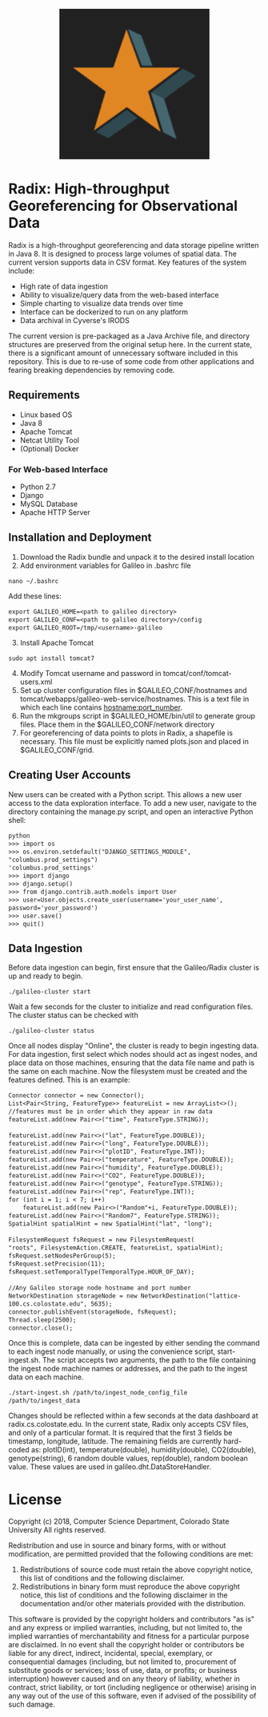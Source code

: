 <p align="center">
  <img width="300" height="300" src="apple-touch-icon-precomposed.png">
</p>

# Radix: High-throughput Georeferencing for Observational Data

Radix is a high-throughput georeferencing and data storage pipeline written in Java 8. It is designed to process large volumes of spatial data. The current version supports data in CSV format. Key features of the system include:
- High rate of data ingestion
- Ability to visualize/query data from the web-based interface
- Simple charting to visualize data trends over time
- Interface can be dockerized to run on any platform
- Data archival in Cyverse's IRODS

The current version is pre-packaged as a Java Archive file, and directory structures are preserved from the original setup here. In the current state, there is a significant amount of unnecessary software included in this repository. This is due to re-use of some code from other applications and fearing breaking dependencies by removing code.

## Requirements
- Linux based OS
- Java 8
- Apache Tomcat
- Netcat Utility Tool
- (Optional) Docker
### For Web-based Interface
- Python 2.7
- Django
- MySQL Database
- Apache HTTP Server

## Installation and Deployment
1. Download the Radix bundle and unpack it to the desired install location
2. Add environment variables for Galileo in .bashrc file
```
nano ~/.bashrc
```
Add these lines:
```
export GALILEO_HOME=<path to galileo directory>
export GALILEO_CONF=<path to galileo directory>/config
export GALILEO_ROOT=/tmp/<username>-galileo
```
3. Install Apache Tomcat
```
sudo apt install tomcat7
```
4. Modify Tomcat username and password in tomcat/conf/tomcat-users.xml
5. Set up cluster configuration files in $GALILEO_CONF/hostnames and tomcat/webapps/galileo-web-service/hostnames.
This is a text file in which each line contains <hostname:port_number>.
6. Run the mkgroups script in $GALILEO_HOME/bin/util to generate group files. Place them in the $GALILEO_CONF/network directory
7. For georeferencing of data points to plots in Radix, a shapefile is necessary. This file must be explicitly named plots.json and placed in $GALILEO_CONF/grid.

## Creating User Accounts
New users can be created with a Python script. This allows a new user access to the data exploration interface. To add a new
user, navigate to the directory containing the manage.py script, and open an interactive Python shell:
```
python
>>> import os
>>> os.environ.setdefault("DJANGO_SETTINGS_MODULE", "columbus.prod_settings")
'columbus.prod_settings'
>>> import django
>>> django.setup()
>>> from django.contrib.auth.models import User
>>> user=User.objects.create_user(username='your_user_name', password='your_password')
>>> user.save()
>>> quit()
```

## Data Ingestion
Before data ingestion can begin, first ensure that the Galileo/Radix cluster is up and ready to begin.
```
./galileo-cluster start
```
Wait a few seconds for the cluster to initialize and read configuration files. The cluster status can be checked with
```
./galileo-cluster status
```
Once all nodes display "Online", the cluster is ready to begin ingesting data.
For data ingestion, first select which nodes should act as ingest nodes, and place data on those machines, ensuring that the data file name and path is the same on each machine. Now the filesystem must be created and the features defined. This is an example:
```
Connector connector = new Connector();
List<Pair<String, FeatureType>> featureList = new ArrayList<>();
//features must be in order which they appear in raw data
featureList.add(new Pair<>("time", FeatureType.STRING));
		
featureList.add(new Pair<>("lat", FeatureType.DOUBLE));
featureList.add(new Pair<>("long", FeatureType.DOUBLE));
featureList.add(new Pair<>("plotID", FeatureType.INT));
featureList.add(new Pair<>("temperature", FeatureType.DOUBLE));
featureList.add(new Pair<>("humidity", FeatureType.DOUBLE));
featureList.add(new Pair<>("CO2", FeatureType.DOUBLE));
featureList.add(new Pair<>("genotype", FeatureType.STRING));
featureList.add(new Pair<>("rep", FeatureType.INT));
for (int i = 1; i < 7; i++)
	featureList.add(new Pair<>("Random"+i, FeatureType.DOUBLE));
featureList.add(new Pair<>("Random7", FeatureType.STRING));
SpatialHint spatialHint = new SpatialHint("lat", "long");

FilesystemRequest fsRequest = new FilesystemRequest(
"roots", FilesystemAction.CREATE, featureList, spatialHint);
fsRequest.setNodesPerGroup(5);
fsRequest.setPrecision(11);
fsRequest.setTemporalType(TemporalType.HOUR_OF_DAY);

//Any Galileo storage node hostname and port number
NetworkDestination storageNode = new NetworkDestination("lattice-100.cs.colostate.edu", 5635);
connector.publishEvent(storageNode, fsRequest);
Thread.sleep(2500);
connector.close();
```
Once this is complete, data can be ingested by either sending the command to each ingest node manually, or using the convenience script, start-ingest.sh. The script accepts two arguments, the path to the file containing the ingest node machine names or addresses, and the path to the ingest data on each machine.
```
./start-ingest.sh /path/to/ingest_node_config_file /path/to/ingest_data
```
Changes should be reflected within a few seconds at the data dashboard at radix.cs.colostate.edu.
In the current state, Radix only accepts CSV files, and only of a particular format. It is required that the first 3 fields be timestamp, longitude, latitude. The remaining fields are currently hard-coded as:
plotID(int), temperature(double), humidity(double), CO2(double), genotype(string), 6 random double values, rep(double), random boolean value. These values are used in galileo.dht.DataStoreHandler. 

# License
Copyright (c) 2018, Computer Science Department, Colorado State University
All rights reserved.

Redistribution and use in source and binary forms, with or without modification,
are permitted provided that the following conditions are met:

1. Redistributions of source code must retain the above copyright notice, this
   list of conditions and the following disclaimer.
2. Redistributions in binary form must reproduce the above copyright notice,
   this list of conditions and the following disclaimer in the documentation
   and/or other materials provided with the distribution.

This software is provided by the copyright holders and contributors "as is" and
any express or implied warranties, including, but not limited to, the implied
warranties of merchantability and fitness for a particular purpose are
disclaimed. In no event shall the copyright holder or contributors be liable for
any direct, indirect, incidental, special, exemplary, or consequential damages
(including, but not limited to, procurement of substitute goods or services;
loss of use, data, or profits; or business interruption) however caused and on
any theory of liability, whether in contract, strict liability, or tort
(including negligence or otherwise) arising in any way out of the use of this
software, even if advised of the possibility of such damage.
